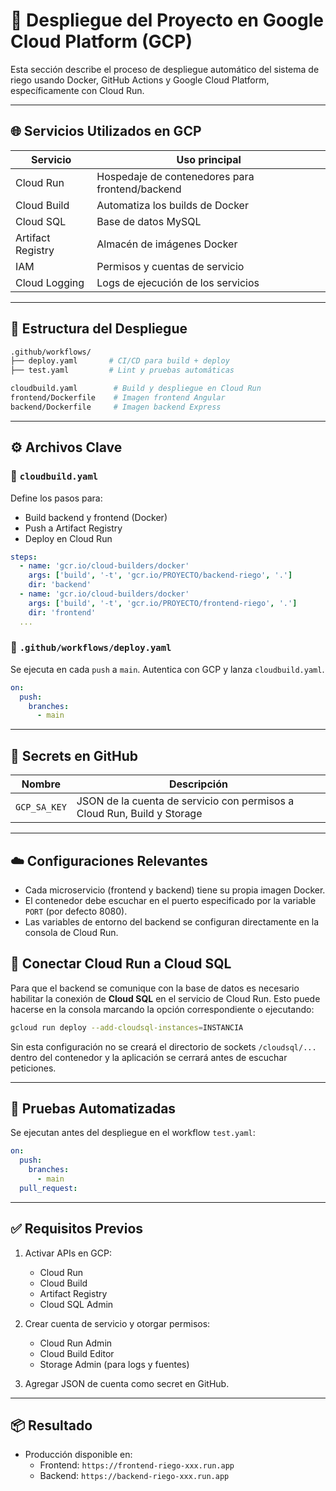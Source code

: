 # 🚀 Despliegue del Proyecto en Google Cloud Platform (GCP)

Esta sección describe el proceso de despliegue automático del sistema de riego usando Docker, GitHub Actions y Google Cloud Platform, específicamente con Cloud Run.

---

## 🌐 Servicios Utilizados en GCP

| Servicio             | Uso principal                                   |
|----------------------|--------------------------------------------------|
| Cloud Run            | Hospedaje de contenedores para frontend/backend |
| Cloud Build          | Automatiza los builds de Docker                 |
| Cloud SQL            | Base de datos MySQL                             |
| Artifact Registry    | Almacén de imágenes Docker                      |
| IAM                  | Permisos y cuentas de servicio                  |
| Cloud Logging        | Logs de ejecución de los servicios              |

---

## 🧱 Estructura del Despliegue

```bash
.github/workflows/
├── deploy.yaml       # CI/CD para build + deploy
├── test.yaml         # Lint y pruebas automáticas

cloudbuild.yaml        # Build y despliegue en Cloud Run
frontend/Dockerfile    # Imagen frontend Angular
backend/Dockerfile     # Imagen backend Express
```

---

## ⚙️ Archivos Clave

### 📁 `cloudbuild.yaml`

Define los pasos para:

- Build backend y frontend (Docker)
- Push a Artifact Registry
- Deploy en Cloud Run

```yaml
steps:
  - name: 'gcr.io/cloud-builders/docker'
    args: ['build', '-t', 'gcr.io/PROYECTO/backend-riego', '.']
    dir: 'backend'
  - name: 'gcr.io/cloud-builders/docker'
    args: ['build', '-t', 'gcr.io/PROYECTO/frontend-riego', '.']
    dir: 'frontend'
  ...
```

### 📁 `.github/workflows/deploy.yaml`

Se ejecuta en cada `push` a `main`. Autentica con GCP y lanza `cloudbuild.yaml`.

```yaml
on:
  push:
    branches:
      - main
```

---

## 🔐 Secrets en GitHub

| Nombre         | Descripción                           |
|----------------|----------------------------------------|
| `GCP_SA_KEY`   | JSON de la cuenta de servicio con permisos a Cloud Run, Build y Storage |

---

## ☁️ Configuraciones Relevantes

- Cada microservicio (frontend y backend) tiene su propia imagen Docker.
- El contenedor debe escuchar en el puerto especificado por la variable `PORT` (por defecto 8080).
- Las variables de entorno del backend se configuran directamente en la consola de Cloud Run.

## 🔗 Conectar Cloud Run a Cloud SQL

Para que el backend se comunique con la base de datos es necesario habilitar
la conexión de **Cloud SQL** en el servicio de Cloud Run. Esto puede hacerse en
la consola marcando la opción correspondiente o ejecutando:

```bash
gcloud run deploy --add-cloudsql-instances=INSTANCIA
```

Sin esta configuración no se creará el directorio de sockets
`/cloudsql/...` dentro del contenedor y la aplicación se cerrará antes de
escuchar peticiones.

---

## 🧪 Pruebas Automatizadas

Se ejecutan antes del despliegue en el workflow `test.yaml`:

```yaml
on:
  push:
    branches:
      - main
  pull_request:
```

---

## ✅ Requisitos Previos

1. Activar APIs en GCP:
   - Cloud Run
   - Cloud Build
   - Artifact Registry
   - Cloud SQL Admin

2. Crear cuenta de servicio y otorgar permisos:
   - Cloud Run Admin
   - Cloud Build Editor
   - Storage Admin (para logs y fuentes)

3. Agregar JSON de cuenta como secret en GitHub.

---

## 📦 Resultado

- Producción disponible en:
  - Frontend: `https://frontend-riego-xxx.run.app`
  - Backend: `https://backend-riego-xxx.run.app`